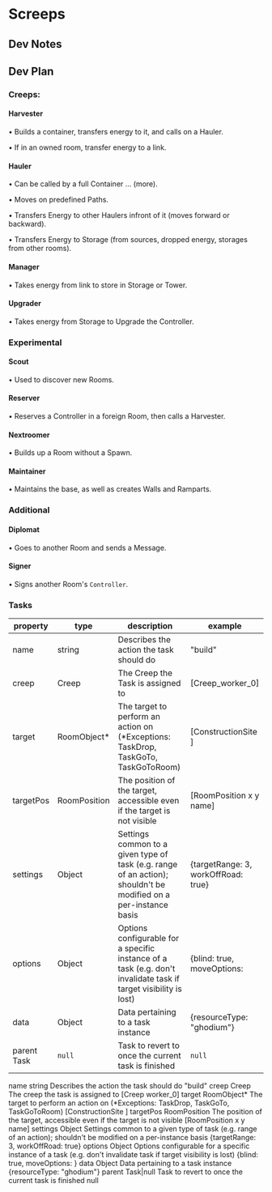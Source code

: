 # Screeps

## Dev Notes

## Dev Plan
### Creeps:

#### Harvester

•	Builds a container, transfers energy to it, and calls on a Hauler.

•	If in an owned room, transfer energy to a link.

#### Hauler

•	Can be called by a full Container … (more).

•	Moves on predefined Paths.

•	Transfers Energy to other Haulers infront of it (moves forward or backward).

•	Transfers Energy to Storage (from sources, dropped energy, storages from other rooms).

#### Manager

• Takes energy from link to store in Storage or Tower.

#### Upgrader

• Takes energy from Storage to Upgrade the Controller.

### Experimental

#### Scout

• Used to discover new Rooms.

#### Reserver

• Reserves a Controller in a foreign Room, then calls a Harvester.

#### Nextroomer

• Builds up a Room without a Spawn.

#### Maintainer

• Maintains the base, as well as creates Walls and Ramparts.

### Additional

#### Diplomat

• Goes to another Room and sends a Message.

#### Signer

• Signs another Room's `Controller`.

### Tasks

| property 		| type 			| description 	| example		|
| ------------- | ------------- | -------------------------------------------------	| -------------------------	|
| name 			| string 		| Describes the action the task should do			| "build" 					|
| creep 		| Creep 		| The Creep the Task is assigned to		 			| [Creep_worker_0]			|
| target 		| RoomObject* 	| The target to perform an action on (*Exceptions: TaskDrop, TaskGoTo, TaskGoToRoom) | [ConstructionSite <id>] |
| targetPos 	| RoomPosition	| The position of the target, accessible even if the target is not visible | [RoomPosition x y name] |
| settings 		| Object 		| Settings common to a given type of task (e.g. range of an action); shouldn't be modified on a per-instance basis | {targetRange: 3, workOffRoad: true} |
| options 		| Object 		| Options configurable for a specific instance of a task (e.g. don't invalidate task if target visibility is lost) | {blind: true, moveOptions: <options> |
| data 			| Object 		| Data pertaining to a task instance 				| {resourceType: "ghodium"}	|
| parent Task 	| `null` 	| Task to revert to once the current task is finished 	| `null` 					|

name	string	Describes the action the task should do	"build"
creep	Creep	The creep the task is assigned to	[Creep worker_0]
target	RoomObject*	The target to perform an action on (*Exceptions: TaskDrop, TaskGoTo, TaskGoToRoom)	[ConstructionSite <id>]
targetPos	RoomPosition	The position of the target, accessible even if the target is not visible	[RoomPosition x y name]
settings	Object	Settings common to a given type of task (e.g. range of an action); shouldn't be modified on a per-instance basis	{targetRange: 3, workOffRoad: true}
options	Object	Options configurable for a specific instance of a task (e.g. don't invalidate task if target visibility is lost)	{blind: true, moveOptions: <options>}
data	Object	Data pertaining to a task instance	{resourceType: "ghodium"}
parent	Task|null	Task to revert to once the current task is finished	null
